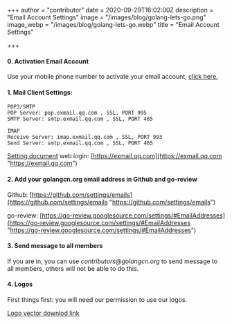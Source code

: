 +++
author = "contributor"
date = 2020-09-29T16:02:00Z
description = "Email Account Settings"
image = "/images/blog/golang-lets-go.png"
image_webp = "/images/blog/golang-lets-go.webp"
title = "Email Account Settings"

+++

#### 0. Activation Email Account

Use your mobile phone number to activate your email account, [click here.](https://exmail.qq.com/login)

#### 1. Mail Client Settings:

    POP3/SMTP
    POP Server: pop.exmail.qq.com , SSL, PORT 995
    SMTP Server: smtp.exmail.qq.com , SSL, PORT 465
    
    IMAP
    Receive Server: imap.exmail.qq.com , SSL, PORT 993
    Send Server: smtp.exmail.qq.com , SSL, PORT 465
    

[Setting document](https://work.weixin.qq.com/help?person_id=0&doc_id=431&helpType=exmail) web login: [https://exmail.qq.com](https://exmail.qq.com "https://exmail.qq.com")

#### 2. Add your golangcn.org email address in Github and go-review

Github: [https://github.com/settings/emails](https://github.com/settings/emails "https://github.com/settings/emails")

go-review: [https://go-review.googlesource.com/settings/#EmailAddresses](https://go-review.googlesource.com/settings/#EmailAddresses "https://go-review.googlesource.com/settings/#EmailAddresses")

#### 3. Send message to all members

If you are in, you can use _contributors@golangcn.org_ to send message to all members, others will not be able to do this.

#### 4. Logos

First things first: you will need our permission to use our logos.

[Logo vector downlod link](https://golangcn.org/images/logo.svg)
